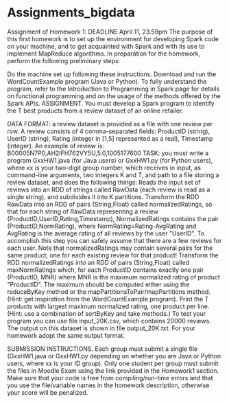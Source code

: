 # Assignments_bigdata

Assignment of Homework 1: DEADLINE April 11, 23.59pm
The purpose of this first homework is to set up the environment for developing Spark code on your machine, and to get acquainted with Spark and with its use to implement MapReduce algorithms. In preparation for the homework, perform the following preliminary steps:

Do the machine set up following these instructions.
Download and run the WordCountExample program (Java or Python). To fully understand the program, refer to the Introduction to Programming in Spark page for details on functional programming and on the usage of the methods offered by the  Spark APIs.
ASSIGNMENT. You must develop a Spark program to identify the T best products from a review dataset of an online retailer.

DATA FORMAT: a review dataset is provided as a file with one review per row. A review consists of 4 comma-separated fields: ProductID (string), UserID (string), Rating (integer in [1,5] represented as a real), Timestamp (integer). An example of review is: B00005N7P0,AH2IFH762VY5U,5.0,1005177600
TASK: you must write a program GxxHW1.java (for Java users) or GxxHW1.py (for Python users), where xx is your two-digit group number, which receives in input, as command-line arguments, two integers K and T, and path to a file storing a review dataset, and does the following things:
Reads the input set of reviews into an RDD of strings called RawData (each review is read as a single string), and subdivides it into K partitions.
Transform the RDD RawData into an RDD of pairs (String,Float) called normalizedRatings, so that for each string of RawData representing a review (ProductID,UserID,Rating,Timestamp), NormalizedRatings contains the pair (ProductID,NormRating), where NormRating=Rating-AvgRating and AvgRating is the average rating of all reviews by the user "UserID". To accomplish this step you can safely assume that there are a few reviews for each user. Note that normalizedRatings may contain several pairs for the same product, one for each existing review for that product!
Transform the RDD normalizedRatings into an RDD of pairs (String,Float) called maxNormRatings which, for each ProductID contains exactly one pair (ProductID, MNR) where MNR is the maximum normalized rating of product "ProductID". The maximum should be computed either using the reduceByKey method or the mapPartitionsToPair/mapPartitions method. (Hint: get inspiration from the WordCountExample program).
Print the T products with largest maximum normalized rating, one product per line. (Hint: use a combination of sortByKey and take methods.)
To test your program you can use file input_20K.csv, which contains 20000 reviews. The output on this dataset is shown in file output_20K.txt. For your homework adopt the same output format.

SUBMISSION INSTRUCTIONS. Each group must submit a single file (GxxHW1.java or GxxHW1.py depending on whether you are Java or Python users, where xx is your ID group). Only one student per group must submit the files in Moodle Exam using the link provided in the Homework1 section. Make sure that your code is free from compiling/run-time errors and that you use the file/variable names in the homework description, otherwise your score will be penalized. 

